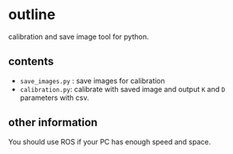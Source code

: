 # outline

calibration and save image tool for python.

## contents

- `save_images.py` : save images for calibration
- `calibration.py`: calibrate with saved image and output `K` and `D` parameters with csv.

## other information

You should use ROS if your PC has enough speed and space.


